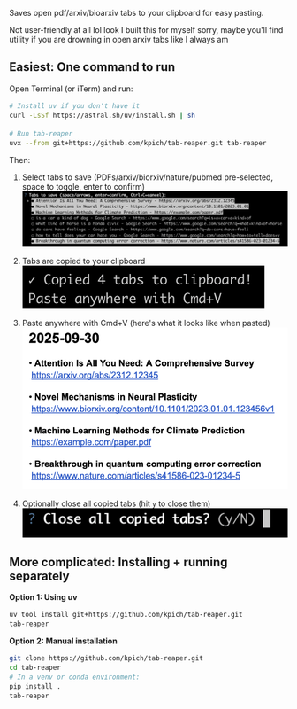
Saves open pdf/arxiv/bioarxiv tabs to your clipboard for easy pasting.

Not user-friendly at all lol look I built this for myself sorry, maybe you'll find
utility if you are drowning in open arxiv tabs like I always am

## Easiest: One command to run

Open Terminal (or iTerm) and run:

```bash
# Install uv if you don't have it
curl -LsSf https://astral.sh/uv/install.sh | sh

# Run tab-reaper
uvx --from git+https://github.com/kpich/tab-reaper.git tab-reaper
```

Then:
1. Select tabs to save (PDFs/arxiv/biorxiv/nature/pubmed pre-selected, space to toggle, enter to confirm)
   ![Selection screen](readme_images/step1_selection.png)

2. Tabs are copied to your clipboard
   ![Copied confirmation](readme_images/step2_copied.png)

3. Paste anywhere with Cmd+V (here's what it looks like when pasted)
   ![Pasted output](readme_images/step3_pasted.png)

4. Optionally close all copied tabs (hit `y` to close them)
   ![Close tabs prompt](readme_images/step4_close.png)

## More complicated: Installing + running separately

**Option 1: Using uv**
```bash
uv tool install git+https://github.com/kpich/tab-reaper.git
tab-reaper
```

**Option 2: Manual installation**
```bash
git clone https://github.com/kpich/tab-reaper.git
cd tab-reaper
# In a venv or conda environment:
pip install .
tab-reaper
```
